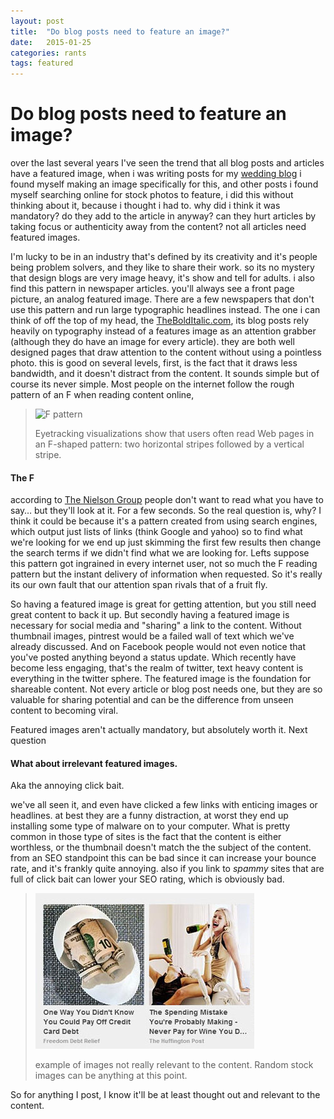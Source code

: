 ```yaml
---
layout: post
title:  "Do blog posts need to feature an image?"
date:   2015-01-25
categories: rants
tags: featured
---
```


Do blog posts need to feature an image? 
===

over the last several years I've seen the trend that all blog posts and articles have a featured image, when i was writing posts for my [wedding blog](http://briandesignworks.com/wedding "Adventure Wedding 13") i found myself making an image specifically for this, and other posts i found myself searching online for stock photos to feature, i did this without thinking about it, because i thought i had to. why did i think it was mandatory? do they add to the article in anyway? can they hurt articles by taking focus or authenticity away from the content? not all articles need featured images.

I'm lucky to be in an industry that's defined by its creativity and it's people being problem solvers, and they like to share their work. so its no mystery that design blogs are very image heavy, it's show and tell for adults. i also find this pattern in newspaper articles. you'll always see a front page picture, an analog featured image. There are a few newspapers that don't use this pattern and run large typographic headlines instead. The one i can think of off the top of my head, the [TheBoldItalic.com](http://www.thebolditalic.com/), its blog posts rely heavily on typography instead of a features image as an attention grabber (although they do have an image for every article). they are both well designed pages that draw attention to the content without using a pointless photo. this is good on several levels, first, is the fact that it draws less bandwidth, and it doesn't distract from the content. It sounds simple but of course its never simple. Most people on the internet follow the rough pattern of an F when reading content online, 

>![F pattern]( http://media.nngroup.com/media/editor/alertbox/f_reading_pattern_eyetracking.jpg )
>
>Eyetracking visualizations show that users often read Web pages in an F-shaped pattern: two horizontal stripes followed by a vertical stripe. 

#### The F

according to  [The Nielson Group]( http://www.nngroup.com/articles/f-shaped-pattern-reading-web-content/) people don't want to read what you have to say… but they'll look at it. For a few seconds. So the real question is, why? I think it could be because it's a pattern created from using search engines, which output just lists of links (think Google and yahoo) so to find what we're looking for we end up just skimming the first few results then change the search terms if we didn't find what we are looking for.  Lefts suppose this pattern got ingrained in every internet user, not so much the F reading pattern but the instant delivery of information when requested. So it's really its our own fault that our attention span rivals that of a fruit fly. 

So having a featured image is great for getting attention, but you still need great content to back it up. But secondly having a featured image is necessary for social media and "sharing" a link to the content. Without thumbnail images, pintrest would be a failed wall of text which we've already discussed. And on Facebook people would not even notice that you've posted anything beyond a status update. Which recently have become less engaging, that's the realm of twitter, text heavy content is everything in the twitter sphere. The featured image is the foundation for shareable content. Not every article or blog post needs one, but they are so valuable for sharing potential and can be the difference from unseen content to becoming viral. 

Featured images aren't actually mandatory, but absolutely worth it. Next question 

#### What about irrelevant featured images. 
Aka the annoying click bait. 

we've all seen it, and even have clicked a few links with enticing images or headlines. at best they are a funny distraction, at worst they end up installing some type of malware on to your computer. What is pretty common in those type of sites is the fact that the content is either worthless, or the thumbnail doesn't match the the subject of the content. from an SEO standpoint this can be bad since it can increase your bounce rate, and it's frankly quite annoying. also if you link to *spammy* sites that are full of click bait can lower your SEO rating, which is obviously bad. 

>![click bait](clickbait.jpg)
>
>example of images not really relevant to the content. Random stock images can be anything at this point. 

So for anything I post, I know it'll be at least thought out and relevant to the content. 